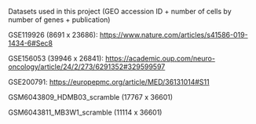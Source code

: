 Datasets used in this project (GEO accession ID + number of cells by number of genes + publication)

GSE119926 (8691 x 23686): https://www.nature.com/articles/s41586-019-1434-6#Sec8

GSE156053 (39946 x 26841): https://academic.oup.com/neuro-oncology/article/24/2/273/6291352#329599597

GSE200791: https://europepmc.org/article/MED/36131014#S11

  GSM6043809_HDMB03_scramble (17767 x 36601)
  
  GSM6043811_MB3W1_scramble (11114 x 36601) 
